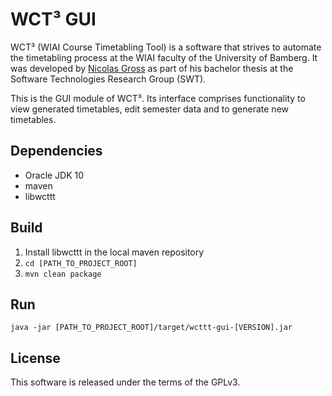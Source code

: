 # WCT³ GUI

WCT³ (WIAI Course Timetabling Tool) is a software that strives to automate the 
timetabling process at the WIAI faculty of the University of Bamberg. It was 
developed by [Nicolas Gross](https://github.com/nicolasgross) as part of his 
bachelor thesis at the Software Technologies Research Group (SWT).

This is the GUI module of WCT³. Its interface comprises functionality to view 
generated timetables, edit semester data and to generate new timetables.


## Dependencies

- Oracle JDK 10
- maven
- libwcttt


## Build

1. Install libwcttt in the local maven repository
2. `cd [PATH_TO_PROJECT_ROOT]`
3. `mvn clean package` 


## Run

`java -jar [PATH_TO_PROJECT_ROOT]/target/wcttt-gui-[VERSION].jar`


## License

This software is released under the terms of the GPLv3.
